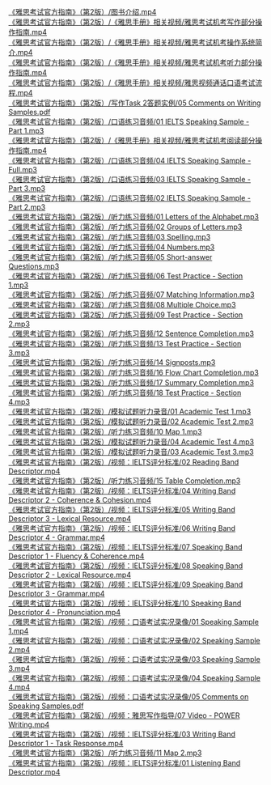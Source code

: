 <a href="https://ielts-guide-2nd.xgqfrms.xyz/%E3%80%8A%E9%9B%85%E6%80%9D%E8%80%83%E8%AF%95%E5%AE%98%E6%96%B9%E6%8C%87%E5%8D%97%E3%80%8B%EF%BC%88%E7%AC%AC2%E7%89%88%EF%BC%89%2F%E5%9B%BE%E4%B9%A6%E4%BB%8B%E7%BB%8D.mp4" target="_blank">《雅思考试官方指南》（第2版）/图书介绍.mp4</a><br />
<a href="https://ielts-guide-2nd.xgqfrms.xyz/%E3%80%8A%E9%9B%85%E6%80%9D%E8%80%83%E8%AF%95%E5%AE%98%E6%96%B9%E6%8C%87%E5%8D%97%E3%80%8B%EF%BC%88%E7%AC%AC2%E7%89%88%EF%BC%89%2F%E3%80%8A%E9%9B%85%E6%80%9D%E6%89%8B%E5%86%8C%E3%80%8B%E7%9B%B8%E5%85%B3%E8%A7%86%E9%A2%91%2F%E9%9B%85%E6%80%9D%E8%80%83%E8%AF%95%E6%9C%BA%E8%80%83%E5%86%99%E4%BD%9C%E9%83%A8%E5%88%86%E6%93%8D%E4%BD%9C%E6%8C%87%E5%8D%97.mp4" target="_blank">《雅思考试官方指南》（第2版）/《雅思手册》相关视频/雅思考试机考写作部分操作指南.mp4</a><br />
<a href="https://ielts-guide-2nd.xgqfrms.xyz/%E3%80%8A%E9%9B%85%E6%80%9D%E8%80%83%E8%AF%95%E5%AE%98%E6%96%B9%E6%8C%87%E5%8D%97%E3%80%8B%EF%BC%88%E7%AC%AC2%E7%89%88%EF%BC%89%2F%E3%80%8A%E9%9B%85%E6%80%9D%E6%89%8B%E5%86%8C%E3%80%8B%E7%9B%B8%E5%85%B3%E8%A7%86%E9%A2%91%2F%E9%9B%85%E6%80%9D%E8%80%83%E8%AF%95%E6%9C%BA%E8%80%83%E6%93%8D%E4%BD%9C%E7%B3%BB%E7%BB%9F%E7%AE%80%E4%BB%8B.mp4" target="_blank">《雅思考试官方指南》（第2版）/《雅思手册》相关视频/雅思考试机考操作系统简介.mp4</a><br />
<a href="https://ielts-guide-2nd.xgqfrms.xyz/%E3%80%8A%E9%9B%85%E6%80%9D%E8%80%83%E8%AF%95%E5%AE%98%E6%96%B9%E6%8C%87%E5%8D%97%E3%80%8B%EF%BC%88%E7%AC%AC2%E7%89%88%EF%BC%89%2F%E3%80%8A%E9%9B%85%E6%80%9D%E6%89%8B%E5%86%8C%E3%80%8B%E7%9B%B8%E5%85%B3%E8%A7%86%E9%A2%91%2F%E9%9B%85%E6%80%9D%E8%80%83%E8%AF%95%E6%9C%BA%E8%80%83%E5%90%AC%E5%8A%9B%E9%83%A8%E5%88%86%E6%93%8D%E4%BD%9C%E6%8C%87%E5%8D%97.mp4" target="_blank">《雅思考试官方指南》（第2版）/《雅思手册》相关视频/雅思考试机考听力部分操作指南.mp4</a><br />
<a href="https://ielts-guide-2nd.xgqfrms.xyz/%E3%80%8A%E9%9B%85%E6%80%9D%E8%80%83%E8%AF%95%E5%AE%98%E6%96%B9%E6%8C%87%E5%8D%97%E3%80%8B%EF%BC%88%E7%AC%AC2%E7%89%88%EF%BC%89%2F%E3%80%8A%E9%9B%85%E6%80%9D%E6%89%8B%E5%86%8C%E3%80%8B%E7%9B%B8%E5%85%B3%E8%A7%86%E9%A2%91%2F%E9%9B%85%E6%80%9D%E8%A7%86%E9%A2%91%E9%80%9A%E8%AF%9D%E5%8F%A3%E8%AF%AD%E8%80%83%E8%AF%95%E6%B5%81%E7%A8%8B.mp4" target="_blank">《雅思考试官方指南》（第2版）/《雅思手册》相关视频/雅思视频通话口语考试流程.mp4</a><br />
<a href="https://ielts-guide-2nd.xgqfrms.xyz/%E3%80%8A%E9%9B%85%E6%80%9D%E8%80%83%E8%AF%95%E5%AE%98%E6%96%B9%E6%8C%87%E5%8D%97%E3%80%8B%EF%BC%88%E7%AC%AC2%E7%89%88%EF%BC%89%2F%E5%86%99%E4%BD%9CTask%202%E7%AD%94%E9%A2%98%E5%AE%9E%E4%BE%8B%2F05%20Comments%20on%20Writing%20Samples.pdf" target="_blank">《雅思考试官方指南》（第2版）/写作Task 2答题实例/05 Comments on Writing Samples.pdf</a><br />
<a href="https://ielts-guide-2nd.xgqfrms.xyz/%E3%80%8A%E9%9B%85%E6%80%9D%E8%80%83%E8%AF%95%E5%AE%98%E6%96%B9%E6%8C%87%E5%8D%97%E3%80%8B%EF%BC%88%E7%AC%AC2%E7%89%88%EF%BC%89%2F%E5%8F%A3%E8%AF%AD%E7%BB%83%E4%B9%A0%E9%9F%B3%E9%A2%91%2F01%20IELTS%20Speaking%20Sample%20-%20Part%201.mp3" target="_blank">《雅思考试官方指南》（第2版）/口语练习音频/01 IELTS Speaking Sample - Part 1.mp3</a><br />
<a href="https://ielts-guide-2nd.xgqfrms.xyz/%E3%80%8A%E9%9B%85%E6%80%9D%E8%80%83%E8%AF%95%E5%AE%98%E6%96%B9%E6%8C%87%E5%8D%97%E3%80%8B%EF%BC%88%E7%AC%AC2%E7%89%88%EF%BC%89%2F%E3%80%8A%E9%9B%85%E6%80%9D%E6%89%8B%E5%86%8C%E3%80%8B%E7%9B%B8%E5%85%B3%E8%A7%86%E9%A2%91%2F%E9%9B%85%E6%80%9D%E8%80%83%E8%AF%95%E6%9C%BA%E8%80%83%E9%98%85%E8%AF%BB%E9%83%A8%E5%88%86%E6%93%8D%E4%BD%9C%E6%8C%87%E5%8D%97.mp4" target="_blank">《雅思考试官方指南》（第2版）/《雅思手册》相关视频/雅思考试机考阅读部分操作指南.mp4</a><br />
<a href="https://ielts-guide-2nd.xgqfrms.xyz/%E3%80%8A%E9%9B%85%E6%80%9D%E8%80%83%E8%AF%95%E5%AE%98%E6%96%B9%E6%8C%87%E5%8D%97%E3%80%8B%EF%BC%88%E7%AC%AC2%E7%89%88%EF%BC%89%2F%E5%8F%A3%E8%AF%AD%E7%BB%83%E4%B9%A0%E9%9F%B3%E9%A2%91%2F04%20IELTS%20Speaking%20Sample%20-%20Full.mp3" target="_blank">《雅思考试官方指南》（第2版）/口语练习音频/04 IELTS Speaking Sample - Full.mp3</a><br />
<a href="https://ielts-guide-2nd.xgqfrms.xyz/%E3%80%8A%E9%9B%85%E6%80%9D%E8%80%83%E8%AF%95%E5%AE%98%E6%96%B9%E6%8C%87%E5%8D%97%E3%80%8B%EF%BC%88%E7%AC%AC2%E7%89%88%EF%BC%89%2F%E5%8F%A3%E8%AF%AD%E7%BB%83%E4%B9%A0%E9%9F%B3%E9%A2%91%2F03%20IELTS%20Speaking%20Sample%20-%20Part%203.mp3" target="_blank">《雅思考试官方指南》（第2版）/口语练习音频/03 IELTS Speaking Sample - Part 3.mp3</a><br />
<a href="https://ielts-guide-2nd.xgqfrms.xyz/%E3%80%8A%E9%9B%85%E6%80%9D%E8%80%83%E8%AF%95%E5%AE%98%E6%96%B9%E6%8C%87%E5%8D%97%E3%80%8B%EF%BC%88%E7%AC%AC2%E7%89%88%EF%BC%89%2F%E5%8F%A3%E8%AF%AD%E7%BB%83%E4%B9%A0%E9%9F%B3%E9%A2%91%2F02%20IELTS%20Speaking%20Sample%20-%20Part%202.mp3" target="_blank">《雅思考试官方指南》（第2版）/口语练习音频/02 IELTS Speaking Sample - Part 2.mp3</a><br />
<a href="https://ielts-guide-2nd.xgqfrms.xyz/%E3%80%8A%E9%9B%85%E6%80%9D%E8%80%83%E8%AF%95%E5%AE%98%E6%96%B9%E6%8C%87%E5%8D%97%E3%80%8B%EF%BC%88%E7%AC%AC2%E7%89%88%EF%BC%89%2F%E5%90%AC%E5%8A%9B%E7%BB%83%E4%B9%A0%E9%9F%B3%E9%A2%91%2F01%20Letters%20of%20the%20Alphabet.mp3" target="_blank">《雅思考试官方指南》（第2版）/听力练习音频/01 Letters of the Alphabet.mp3</a><br />
<a href="https://ielts-guide-2nd.xgqfrms.xyz/%E3%80%8A%E9%9B%85%E6%80%9D%E8%80%83%E8%AF%95%E5%AE%98%E6%96%B9%E6%8C%87%E5%8D%97%E3%80%8B%EF%BC%88%E7%AC%AC2%E7%89%88%EF%BC%89%2F%E5%90%AC%E5%8A%9B%E7%BB%83%E4%B9%A0%E9%9F%B3%E9%A2%91%2F02%20Groups%20of%20Letters.mp3" target="_blank">《雅思考试官方指南》（第2版）/听力练习音频/02 Groups of Letters.mp3</a><br />
<a href="https://ielts-guide-2nd.xgqfrms.xyz/%E3%80%8A%E9%9B%85%E6%80%9D%E8%80%83%E8%AF%95%E5%AE%98%E6%96%B9%E6%8C%87%E5%8D%97%E3%80%8B%EF%BC%88%E7%AC%AC2%E7%89%88%EF%BC%89%2F%E5%90%AC%E5%8A%9B%E7%BB%83%E4%B9%A0%E9%9F%B3%E9%A2%91%2F03%20Spelling.mp3" target="_blank">《雅思考试官方指南》（第2版）/听力练习音频/03 Spelling.mp3</a><br />
<a href="https://ielts-guide-2nd.xgqfrms.xyz/%E3%80%8A%E9%9B%85%E6%80%9D%E8%80%83%E8%AF%95%E5%AE%98%E6%96%B9%E6%8C%87%E5%8D%97%E3%80%8B%EF%BC%88%E7%AC%AC2%E7%89%88%EF%BC%89%2F%E5%90%AC%E5%8A%9B%E7%BB%83%E4%B9%A0%E9%9F%B3%E9%A2%91%2F04%20Numbers.mp3" target="_blank">《雅思考试官方指南》（第2版）/听力练习音频/04 Numbers.mp3</a><br />
<a href="https://ielts-guide-2nd.xgqfrms.xyz/%E3%80%8A%E9%9B%85%E6%80%9D%E8%80%83%E8%AF%95%E5%AE%98%E6%96%B9%E6%8C%87%E5%8D%97%E3%80%8B%EF%BC%88%E7%AC%AC2%E7%89%88%EF%BC%89%2F%E5%90%AC%E5%8A%9B%E7%BB%83%E4%B9%A0%E9%9F%B3%E9%A2%91%2F05%20Short-answer%20Questions.mp3" target="_blank">《雅思考试官方指南》（第2版）/听力练习音频/05 Short-answer Questions.mp3</a><br />
<a href="https://ielts-guide-2nd.xgqfrms.xyz/%E3%80%8A%E9%9B%85%E6%80%9D%E8%80%83%E8%AF%95%E5%AE%98%E6%96%B9%E6%8C%87%E5%8D%97%E3%80%8B%EF%BC%88%E7%AC%AC2%E7%89%88%EF%BC%89%2F%E5%90%AC%E5%8A%9B%E7%BB%83%E4%B9%A0%E9%9F%B3%E9%A2%91%2F06%20Test%20Practice%20-%20Section%201.mp3" target="_blank">《雅思考试官方指南》（第2版）/听力练习音频/06 Test Practice - Section 1.mp3</a><br />
<a href="https://ielts-guide-2nd.xgqfrms.xyz/%E3%80%8A%E9%9B%85%E6%80%9D%E8%80%83%E8%AF%95%E5%AE%98%E6%96%B9%E6%8C%87%E5%8D%97%E3%80%8B%EF%BC%88%E7%AC%AC2%E7%89%88%EF%BC%89%2F%E5%90%AC%E5%8A%9B%E7%BB%83%E4%B9%A0%E9%9F%B3%E9%A2%91%2F07%20Matching%20Information.mp3" target="_blank">《雅思考试官方指南》（第2版）/听力练习音频/07 Matching Information.mp3</a><br />
<a href="https://ielts-guide-2nd.xgqfrms.xyz/%E3%80%8A%E9%9B%85%E6%80%9D%E8%80%83%E8%AF%95%E5%AE%98%E6%96%B9%E6%8C%87%E5%8D%97%E3%80%8B%EF%BC%88%E7%AC%AC2%E7%89%88%EF%BC%89%2F%E5%90%AC%E5%8A%9B%E7%BB%83%E4%B9%A0%E9%9F%B3%E9%A2%91%2F08%20Multiple%20Choice.mp3" target="_blank">《雅思考试官方指南》（第2版）/听力练习音频/08 Multiple Choice.mp3</a><br />
<a href="https://ielts-guide-2nd.xgqfrms.xyz/%E3%80%8A%E9%9B%85%E6%80%9D%E8%80%83%E8%AF%95%E5%AE%98%E6%96%B9%E6%8C%87%E5%8D%97%E3%80%8B%EF%BC%88%E7%AC%AC2%E7%89%88%EF%BC%89%2F%E5%90%AC%E5%8A%9B%E7%BB%83%E4%B9%A0%E9%9F%B3%E9%A2%91%2F09%20Test%20Practice%20-%20Section%202.mp3" target="_blank">《雅思考试官方指南》（第2版）/听力练习音频/09 Test Practice - Section 2.mp3</a><br />
<a href="https://ielts-guide-2nd.xgqfrms.xyz/%E3%80%8A%E9%9B%85%E6%80%9D%E8%80%83%E8%AF%95%E5%AE%98%E6%96%B9%E6%8C%87%E5%8D%97%E3%80%8B%EF%BC%88%E7%AC%AC2%E7%89%88%EF%BC%89%2F%E5%90%AC%E5%8A%9B%E7%BB%83%E4%B9%A0%E9%9F%B3%E9%A2%91%2F12%20Sentence%20Completion.mp3" target="_blank">《雅思考试官方指南》（第2版）/听力练习音频/12 Sentence Completion.mp3</a><br />
<a href="https://ielts-guide-2nd.xgqfrms.xyz/%E3%80%8A%E9%9B%85%E6%80%9D%E8%80%83%E8%AF%95%E5%AE%98%E6%96%B9%E6%8C%87%E5%8D%97%E3%80%8B%EF%BC%88%E7%AC%AC2%E7%89%88%EF%BC%89%2F%E5%90%AC%E5%8A%9B%E7%BB%83%E4%B9%A0%E9%9F%B3%E9%A2%91%2F13%20Test%20Practice%20-%20Section%203.mp3" target="_blank">《雅思考试官方指南》（第2版）/听力练习音频/13 Test Practice - Section 3.mp3</a><br />
<a href="https://ielts-guide-2nd.xgqfrms.xyz/%E3%80%8A%E9%9B%85%E6%80%9D%E8%80%83%E8%AF%95%E5%AE%98%E6%96%B9%E6%8C%87%E5%8D%97%E3%80%8B%EF%BC%88%E7%AC%AC2%E7%89%88%EF%BC%89%2F%E5%90%AC%E5%8A%9B%E7%BB%83%E4%B9%A0%E9%9F%B3%E9%A2%91%2F14%20Signposts.mp3" target="_blank">《雅思考试官方指南》（第2版）/听力练习音频/14 Signposts.mp3</a><br />
<a href="https://ielts-guide-2nd.xgqfrms.xyz/%E3%80%8A%E9%9B%85%E6%80%9D%E8%80%83%E8%AF%95%E5%AE%98%E6%96%B9%E6%8C%87%E5%8D%97%E3%80%8B%EF%BC%88%E7%AC%AC2%E7%89%88%EF%BC%89%2F%E5%90%AC%E5%8A%9B%E7%BB%83%E4%B9%A0%E9%9F%B3%E9%A2%91%2F16%20Flow%20Chart%20Completion.mp3" target="_blank">《雅思考试官方指南》（第2版）/听力练习音频/16 Flow Chart Completion.mp3</a><br />
<a href="https://ielts-guide-2nd.xgqfrms.xyz/%E3%80%8A%E9%9B%85%E6%80%9D%E8%80%83%E8%AF%95%E5%AE%98%E6%96%B9%E6%8C%87%E5%8D%97%E3%80%8B%EF%BC%88%E7%AC%AC2%E7%89%88%EF%BC%89%2F%E5%90%AC%E5%8A%9B%E7%BB%83%E4%B9%A0%E9%9F%B3%E9%A2%91%2F17%20Summary%20Completion.mp3" target="_blank">《雅思考试官方指南》（第2版）/听力练习音频/17 Summary Completion.mp3</a><br />
<a href="https://ielts-guide-2nd.xgqfrms.xyz/%E3%80%8A%E9%9B%85%E6%80%9D%E8%80%83%E8%AF%95%E5%AE%98%E6%96%B9%E6%8C%87%E5%8D%97%E3%80%8B%EF%BC%88%E7%AC%AC2%E7%89%88%EF%BC%89%2F%E5%90%AC%E5%8A%9B%E7%BB%83%E4%B9%A0%E9%9F%B3%E9%A2%91%2F18%20Test%20Practice%20-%20Section%204.mp3" target="_blank">《雅思考试官方指南》（第2版）/听力练习音频/18 Test Practice - Section 4.mp3</a><br />
<a href="https://ielts-guide-2nd.xgqfrms.xyz/%E3%80%8A%E9%9B%85%E6%80%9D%E8%80%83%E8%AF%95%E5%AE%98%E6%96%B9%E6%8C%87%E5%8D%97%E3%80%8B%EF%BC%88%E7%AC%AC2%E7%89%88%EF%BC%89%2F%E6%A8%A1%E6%8B%9F%E8%AF%95%E9%A2%98%E5%90%AC%E5%8A%9B%E5%BD%95%E9%9F%B3%2F01%20Academic%20Test%201.mp3" target="_blank">《雅思考试官方指南》（第2版）/模拟试题听力录音/01 Academic Test 1.mp3</a><br />
<a href="https://ielts-guide-2nd.xgqfrms.xyz/%E3%80%8A%E9%9B%85%E6%80%9D%E8%80%83%E8%AF%95%E5%AE%98%E6%96%B9%E6%8C%87%E5%8D%97%E3%80%8B%EF%BC%88%E7%AC%AC2%E7%89%88%EF%BC%89%2F%E6%A8%A1%E6%8B%9F%E8%AF%95%E9%A2%98%E5%90%AC%E5%8A%9B%E5%BD%95%E9%9F%B3%2F02%20Academic%20Test%202.mp3" target="_blank">《雅思考试官方指南》（第2版）/模拟试题听力录音/02 Academic Test 2.mp3</a><br />
<a href="https://ielts-guide-2nd.xgqfrms.xyz/%E3%80%8A%E9%9B%85%E6%80%9D%E8%80%83%E8%AF%95%E5%AE%98%E6%96%B9%E6%8C%87%E5%8D%97%E3%80%8B%EF%BC%88%E7%AC%AC2%E7%89%88%EF%BC%89%2F%E5%90%AC%E5%8A%9B%E7%BB%83%E4%B9%A0%E9%9F%B3%E9%A2%91%2F10%20Map%201.mp3" target="_blank">《雅思考试官方指南》（第2版）/听力练习音频/10 Map 1.mp3</a><br />
<a href="https://ielts-guide-2nd.xgqfrms.xyz/%E3%80%8A%E9%9B%85%E6%80%9D%E8%80%83%E8%AF%95%E5%AE%98%E6%96%B9%E6%8C%87%E5%8D%97%E3%80%8B%EF%BC%88%E7%AC%AC2%E7%89%88%EF%BC%89%2F%E6%A8%A1%E6%8B%9F%E8%AF%95%E9%A2%98%E5%90%AC%E5%8A%9B%E5%BD%95%E9%9F%B3%2F04%20Academic%20Test%204.mp3" target="_blank">《雅思考试官方指南》（第2版）/模拟试题听力录音/04 Academic Test 4.mp3</a><br />
<a href="https://ielts-guide-2nd.xgqfrms.xyz/%E3%80%8A%E9%9B%85%E6%80%9D%E8%80%83%E8%AF%95%E5%AE%98%E6%96%B9%E6%8C%87%E5%8D%97%E3%80%8B%EF%BC%88%E7%AC%AC2%E7%89%88%EF%BC%89%2F%E6%A8%A1%E6%8B%9F%E8%AF%95%E9%A2%98%E5%90%AC%E5%8A%9B%E5%BD%95%E9%9F%B3%2F03%20Academic%20Test%203.mp3" target="_blank">《雅思考试官方指南》（第2版）/模拟试题听力录音/03 Academic Test 3.mp3</a><br />
<a href="https://ielts-guide-2nd.xgqfrms.xyz/%E3%80%8A%E9%9B%85%E6%80%9D%E8%80%83%E8%AF%95%E5%AE%98%E6%96%B9%E6%8C%87%E5%8D%97%E3%80%8B%EF%BC%88%E7%AC%AC2%E7%89%88%EF%BC%89%2F%E8%A7%86%E9%A2%91%EF%BC%9AIELTS%E8%AF%84%E5%88%86%E6%A0%87%E5%87%86%2F02%20Reading%20Band%20Descriptor.mp4" target="_blank">《雅思考试官方指南》（第2版）/视频：IELTS评分标准/02 Reading Band Descriptor.mp4</a><br />
<a href="https://ielts-guide-2nd.xgqfrms.xyz/%E3%80%8A%E9%9B%85%E6%80%9D%E8%80%83%E8%AF%95%E5%AE%98%E6%96%B9%E6%8C%87%E5%8D%97%E3%80%8B%EF%BC%88%E7%AC%AC2%E7%89%88%EF%BC%89%2F%E5%90%AC%E5%8A%9B%E7%BB%83%E4%B9%A0%E9%9F%B3%E9%A2%91%2F15%20Table%20Completion.mp3" target="_blank">《雅思考试官方指南》（第2版）/听力练习音频/15 Table Completion.mp3</a><br />
<a href="https://ielts-guide-2nd.xgqfrms.xyz/%E3%80%8A%E9%9B%85%E6%80%9D%E8%80%83%E8%AF%95%E5%AE%98%E6%96%B9%E6%8C%87%E5%8D%97%E3%80%8B%EF%BC%88%E7%AC%AC2%E7%89%88%EF%BC%89%2F%E8%A7%86%E9%A2%91%EF%BC%9AIELTS%E8%AF%84%E5%88%86%E6%A0%87%E5%87%86%2F04%20Writing%20Band%20Descriptor%202%20-%20Coherence%20%26%20Cohesion.mp4" target="_blank">《雅思考试官方指南》（第2版）/视频：IELTS评分标准/04 Writing Band Descriptor 2 - Coherence & Cohesion.mp4</a><br />
<a href="https://ielts-guide-2nd.xgqfrms.xyz/%E3%80%8A%E9%9B%85%E6%80%9D%E8%80%83%E8%AF%95%E5%AE%98%E6%96%B9%E6%8C%87%E5%8D%97%E3%80%8B%EF%BC%88%E7%AC%AC2%E7%89%88%EF%BC%89%2F%E8%A7%86%E9%A2%91%EF%BC%9AIELTS%E8%AF%84%E5%88%86%E6%A0%87%E5%87%86%2F05%20Writing%20Band%20Descriptor%203%20-%20Lexical%20Resource.mp4" target="_blank">《雅思考试官方指南》（第2版）/视频：IELTS评分标准/05 Writing Band Descriptor 3 - Lexical Resource.mp4</a><br />
<a href="https://ielts-guide-2nd.xgqfrms.xyz/%E3%80%8A%E9%9B%85%E6%80%9D%E8%80%83%E8%AF%95%E5%AE%98%E6%96%B9%E6%8C%87%E5%8D%97%E3%80%8B%EF%BC%88%E7%AC%AC2%E7%89%88%EF%BC%89%2F%E8%A7%86%E9%A2%91%EF%BC%9AIELTS%E8%AF%84%E5%88%86%E6%A0%87%E5%87%86%2F06%20Writing%20Band%20Descriptor%204%20-%20Grammar.mp4" target="_blank">《雅思考试官方指南》（第2版）/视频：IELTS评分标准/06 Writing Band Descriptor 4 - Grammar.mp4</a><br />
<a href="https://ielts-guide-2nd.xgqfrms.xyz/%E3%80%8A%E9%9B%85%E6%80%9D%E8%80%83%E8%AF%95%E5%AE%98%E6%96%B9%E6%8C%87%E5%8D%97%E3%80%8B%EF%BC%88%E7%AC%AC2%E7%89%88%EF%BC%89%2F%E8%A7%86%E9%A2%91%EF%BC%9AIELTS%E8%AF%84%E5%88%86%E6%A0%87%E5%87%86%2F07%20Speaking%20Band%20Descriptor%201%20-%20Fluency%20%26%20Coherence.mp4" target="_blank">《雅思考试官方指南》（第2版）/视频：IELTS评分标准/07 Speaking Band Descriptor 1 - Fluency & Coherence.mp4</a><br />
<a href="https://ielts-guide-2nd.xgqfrms.xyz/%E3%80%8A%E9%9B%85%E6%80%9D%E8%80%83%E8%AF%95%E5%AE%98%E6%96%B9%E6%8C%87%E5%8D%97%E3%80%8B%EF%BC%88%E7%AC%AC2%E7%89%88%EF%BC%89%2F%E8%A7%86%E9%A2%91%EF%BC%9AIELTS%E8%AF%84%E5%88%86%E6%A0%87%E5%87%86%2F08%20Speaking%20Band%20Descriptor%202%20-%20Lexical%20Resource.mp4" target="_blank">《雅思考试官方指南》（第2版）/视频：IELTS评分标准/08 Speaking Band Descriptor 2 - Lexical Resource.mp4</a><br />
<a href="https://ielts-guide-2nd.xgqfrms.xyz/%E3%80%8A%E9%9B%85%E6%80%9D%E8%80%83%E8%AF%95%E5%AE%98%E6%96%B9%E6%8C%87%E5%8D%97%E3%80%8B%EF%BC%88%E7%AC%AC2%E7%89%88%EF%BC%89%2F%E8%A7%86%E9%A2%91%EF%BC%9AIELTS%E8%AF%84%E5%88%86%E6%A0%87%E5%87%86%2F09%20Speaking%20Band%20Descriptor%203%20-%20Grammar.mp4" target="_blank">《雅思考试官方指南》（第2版）/视频：IELTS评分标准/09 Speaking Band Descriptor 3 - Grammar.mp4</a><br />
<a href="https://ielts-guide-2nd.xgqfrms.xyz/%E3%80%8A%E9%9B%85%E6%80%9D%E8%80%83%E8%AF%95%E5%AE%98%E6%96%B9%E6%8C%87%E5%8D%97%E3%80%8B%EF%BC%88%E7%AC%AC2%E7%89%88%EF%BC%89%2F%E8%A7%86%E9%A2%91%EF%BC%9AIELTS%E8%AF%84%E5%88%86%E6%A0%87%E5%87%86%2F10%20Speaking%20Band%20Descriptor%204%20-%20Pronunciation.mp4" target="_blank">《雅思考试官方指南》（第2版）/视频：IELTS评分标准/10 Speaking Band Descriptor 4 - Pronunciation.mp4</a><br />
<a href="https://www.bilibili.com/video/BV1PbeueyEuE/" target="_blank">《雅思考试官方指南》（第2版）/视频：口语考试实况录像/01 Speaking Sample 1.mp4</a><br />
<a href="https://www.bilibili.com/video/BV15ueuetEKJ/" target="_blank">《雅思考试官方指南》（第2版）/视频：口语考试实况录像/02 Speaking Sample 2.mp4</a><br />
<a href="https://www.bilibili.com/video/BV1PbeueyEuE/" target="_blank">《雅思考试官方指南》（第2版）/视频：口语考试实况录像/03 Speaking Sample 3.mp4</a><br />
<a href="https://www.bilibili.com/video/BV1hVeueRE42/" target="_blank">《雅思考试官方指南》（第2版）/视频：口语考试实况录像/04 Speaking Sample 4.mp4</a><br />
<a href="https://ielts-guide-2nd.xgqfrms.xyz/%E3%80%8A%E9%9B%85%E6%80%9D%E8%80%83%E8%AF%95%E5%AE%98%E6%96%B9%E6%8C%87%E5%8D%97%E3%80%8B%EF%BC%88%E7%AC%AC2%E7%89%88%EF%BC%89%2F%E8%A7%86%E9%A2%91%EF%BC%9A%E5%8F%A3%E8%AF%AD%E8%80%83%E8%AF%95%E5%AE%9E%E5%86%B5%E5%BD%95%E5%83%8F%2F05%20Comments%20on%20Speaking%20Samples.pdf" target="_blank">《雅思考试官方指南》（第2版）/视频：口语考试实况录像/05 Comments on Speaking Samples.pdf</a><br />
<a href="https://ielts-guide-2nd.xgqfrms.xyz/%E3%80%8A%E9%9B%85%E6%80%9D%E8%80%83%E8%AF%95%E5%AE%98%E6%96%B9%E6%8C%87%E5%8D%97%E3%80%8B%EF%BC%88%E7%AC%AC2%E7%89%88%EF%BC%89%2F%E8%A7%86%E9%A2%91%EF%BC%9A%E9%9B%85%E6%80%9D%E5%86%99%E4%BD%9C%E6%8C%87%E5%AF%BC%2F07%20Video%20-%20POWER%20Writing.mp4" target="_blank">《雅思考试官方指南》（第2版）/视频：雅思写作指导/07 Video - POWER Writing.mp4</a><br />
<a href="https://ielts-guide-2nd.xgqfrms.xyz/%E3%80%8A%E9%9B%85%E6%80%9D%E8%80%83%E8%AF%95%E5%AE%98%E6%96%B9%E6%8C%87%E5%8D%97%E3%80%8B%EF%BC%88%E7%AC%AC2%E7%89%88%EF%BC%89%2F%E8%A7%86%E9%A2%91%EF%BC%9AIELTS%E8%AF%84%E5%88%86%E6%A0%87%E5%87%86%2F03%20Writing%20Band%20Descriptor%201%20-%20Task%20Response.mp4" target="_blank">《雅思考试官方指南》（第2版）/视频：IELTS评分标准/03 Writing Band Descriptor 1 - Task Response.mp4</a><br />
<a href="https://ielts-guide-2nd.xgqfrms.xyz/%E3%80%8A%E9%9B%85%E6%80%9D%E8%80%83%E8%AF%95%E5%AE%98%E6%96%B9%E6%8C%87%E5%8D%97%E3%80%8B%EF%BC%88%E7%AC%AC2%E7%89%88%EF%BC%89%2F%E5%90%AC%E5%8A%9B%E7%BB%83%E4%B9%A0%E9%9F%B3%E9%A2%91%2F11%20Map%202.mp3" target="_blank">《雅思考试官方指南》（第2版）/听力练习音频/11 Map 2.mp3</a><br />
<a href="https://ielts-guide-2nd.xgqfrms.xyz/%E3%80%8A%E9%9B%85%E6%80%9D%E8%80%83%E8%AF%95%E5%AE%98%E6%96%B9%E6%8C%87%E5%8D%97%E3%80%8B%EF%BC%88%E7%AC%AC2%E7%89%88%EF%BC%89%2F%E8%A7%86%E9%A2%91%EF%BC%9AIELTS%E8%AF%84%E5%88%86%E6%A0%87%E5%87%86%2F01%20Listening%20Band%20Descriptor.mp4" target="_blank">《雅思考试官方指南》（第2版）/视频：IELTS评分标准/01 Listening Band Descriptor.mp4</a><br />

